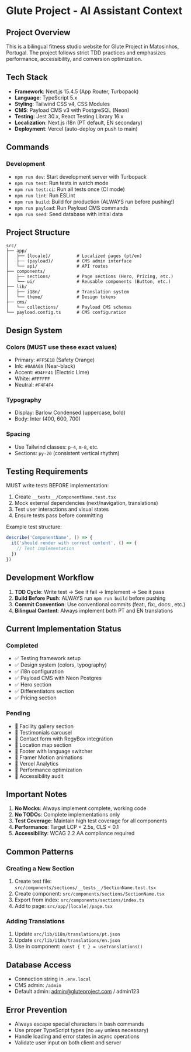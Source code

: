 # Glute Project - AI Assistant Context

## Project Overview

This is a bilingual fitness studio website for Glute Project in Matosinhos, Portugal. The project follows strict TDD practices and emphasizes performance, accessibility, and conversion optimization.

## Tech Stack

- **Framework**: Next.js 15.4.5 (App Router, Turbopack)
- **Language**: TypeScript 5.x
- **Styling**: Tailwind CSS v4, CSS Modules
- **CMS**: Payload CMS v3 with PostgreSQL (Neon)
- **Testing**: Jest 30.x, React Testing Library 16.x
- **Localization**: Next.js i18n (PT default, EN secondary)
- **Deployment**: Vercel (auto-deploy on push to main)

## Commands

### Development
- `npm run dev`: Start development server with Turbopack
- `npm run test`: Run tests in watch mode
- `npm run test:ci`: Run all tests once (CI mode)
- `npm run lint`: Run ESLint
- `npm run build`: Build for production (ALWAYS run before pushing!)
- `npm run payload`: Run Payload CMS commands
- `npm run seed`: Seed database with initial data

## Project Structure

```
src/
├── app/
│   ├── [locale]/          # Localized pages (pt/en)
│   ├── (payload)/         # CMS admin interface
│   └── api/               # API routes
├── components/
│   ├── sections/          # Page sections (Hero, Pricing, etc.)
│   └── ui/                # Reusable components (Button, etc.)
├── lib/
│   ├── i18n/              # Translation system
│   └── theme/             # Design tokens
├── cms/
│   └── collections/       # Payload CMS schemas
└── payload.config.ts      # CMS configuration
```

## Design System

### Colors (MUST use these exact values)
- Primary: `#FF5E1B` (Safety Orange)
- Ink: `#0A0A0A` (Near-black)
- Accent: `#D4FF41` (Electric Lime)
- White: `#FFFFFF`
- Neutral: `#F4F4F4`

### Typography
- Display: Barlow Condensed (uppercase, bold)
- Body: Inter (400, 600, 700)

### Spacing
- Use Tailwind classes: `p-4`, `m-8`, etc.
- Sections: `py-20` (consistent vertical rhythm)

## Testing Requirements

MUST write tests BEFORE implementation:
1. Create `__tests__/ComponentName.test.tsx`
2. Mock external dependencies (next/navigation, translations)
3. Test user interactions and visual states
4. Ensure tests pass before committing

Example test structure:
```typescript
describe('ComponentName', () => {
  it('should render with correct content', () => {
    // Test implementation
  })
})
```

## Development Workflow

1. **TDD Cycle**: Write test → See it fail → Implement → See it pass
2. **Build Before Push**: ALWAYS run `npm run build` before pushing
3. **Commit Convention**: Use conventional commits (feat:, fix:, docs:, etc.)
4. **Bilingual Content**: Always implement both PT and EN translations

## Current Implementation Status

### Completed
- ✅ Testing framework setup
- ✅ Design system (colors, typography)
- ✅ i18n configuration
- ✅ Payload CMS with Neon Postgres
- ✅ Hero section
- ✅ Differentiators section
- ✅ Pricing section

### Pending
- 🔲 Facility gallery section
- 🔲 Testimonials carousel
- 🔲 Contact form with RegyBox integration
- 🔲 Location map section
- 🔲 Footer with language switcher
- 🔲 Framer Motion animations
- 🔲 Vercel Analytics
- 🔲 Performance optimization
- 🔲 Accessibility audit

## Important Notes

1. **No Mocks**: Always implement complete, working code
2. **No TODOs**: Complete implementations only
3. **Test Coverage**: Maintain high test coverage for all components
4. **Performance**: Target LCP < 2.5s, CLS < 0.1
5. **Accessibility**: WCAG 2.2 AA compliance required

## Common Patterns

### Creating a New Section
1. Create test file: `src/components/sections/__tests__/SectionName.test.tsx`
2. Create component: `src/components/sections/SectionName.tsx`
3. Export from index: `src/components/sections/index.ts`
4. Add to page: `src/app/[locale]/page.tsx`

### Adding Translations
1. Update `src/lib/i18n/translations/pt.json`
2. Update `src/lib/i18n/translations/en.json`
3. Use in component: `const { t } = useTranslations()`

## Database Access

- Connection string in `.env.local`
- CMS admin: `/admin`
- Default admin: admin@gluteproject.com / admin123

## Error Prevention

- Always escape special characters in bash commands
- Use proper TypeScript types (no `any` unless necessary)
- Handle loading and error states in async operations
- Validate user input on both client and server